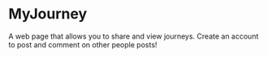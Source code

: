 # MyJourney

A web page that allows you to share and view journeys. Create an account to post and comment on other people posts!
